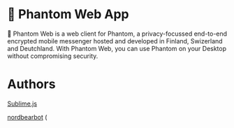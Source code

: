 # 👻 Phantom Web App

👻  Phantom Web is a web client for Phantom, a privacy-focussed end-to-end encrypted mobile messenger hosted and developed in Finland, Swizerland and Deutchland. With Phantom Web, you can use Phantom on your Desktop without compromising security.

# Authors

[Sublime.js](https://github.com/MISHA35656)

[nordbearbot](https://github.com/nordbearbotdev) ( 
